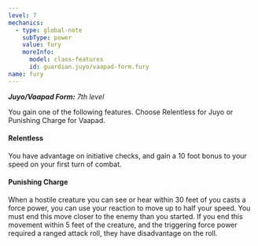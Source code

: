 ```yaml
---
level: 7
mechanics:
  - type: global-note
    subType: power
    value: fury
    moreInfo:
      model: class-features
      id: guardian.juyo/vaapad-form.fury
name: fury
---
```

_**Juyo/Vaapad Form:** 7th level_
You gain one of the following features. Choose Relentless for Juyo or Punishing Charge for Vaapad.
#### Relentless 
You have advantage on initiative checks, and gain a 10 foot bonus to your speed on your first turn of combat.
#### Punishing Charge 
When a hostile creature you can see or hear within 30 feet of you casts a force power, you can use your reaction to move up to half your speed. You must end this move closer to the enemy than you started. If you end this movement within 5 feet of the creature, and the triggering force power required a ranged attack roll, they have disadvantage on the roll.
